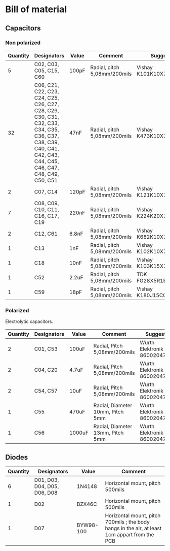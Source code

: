 # Bill of material

## Capacitors

### Non polarized

|Quantity|Designators|Value|Comment|Suggestion|
|---|---|---|---|---|
|5|C02, C03, C05, C15, C60|100pF|Radial, pitch 5,08mm/200mils|Vishay K101K10X7RH5UH5|
|32|C06, C21, C22, C23, C24, C25, C26, C27, C28, C29, C30, C31, C32, C33, C34, C35, C36, C37, C38, C39, C40, C41, C42, C43, C44, C45, C46, C47, C48, C49, C50, C51|47nF|Radial, pitch 5,08mm/200mils|Vishay K473K10X7RF5UH5|
|2|C07, C14|120pF|Radial, pitch 5,08mm/200mils|Vishay K121K10X7RF5UH5|
|7|C08, C09, C10, C11, C16, C17, C19|220nF|Radial, pitch 5,08mm/200mils|Vishay K224K20X7RF5TH5|
|2|C12, C61|6.8nF|Radial, pitch 5,08mm/200mils|Vishay K682K10X7RH5UH5|
|1|C13|1nF|Radial, pitch 5,08mm/200mils|Vishay K102K10X7RH5UH5|
|1|C18|10nF|Radial, pitch 5,08mm/200mils|Vishay K103K15X7RF5UH5|
|1|C52|2.2uF|Radial, pitch 5,08mm/200mils|TDK FG28X5R1E225KRT06|
|1|C59|18pF|Radial, pitch 5,08mm/200mils|Vishay K180J15C0GF5TH5|


### Polarized

Electrolytic capacitors.

|Quantity|Designators|Value|Comment|Suggestion|
|---|---|---|---|---|
|2|C01, C53|100uF|Radial, Pitch 5,08mm/200mils|Wurth Elektronik 860020473008|
|2|C04, C20|4.7uF|Radial, Pitch 5,08mm/200mils|Wurth Elektronik 860020472001|
|2|C54, C57|10uF|Radial, Pitch 5,08mm/200mils|Wurth Elektronik 860020472003 |
|1|C55|470uF|Radial, Diameter 10mm, Pitch 5mm|Wurth Elektronik 860020474014|
|1|C56|1000uF|Radial, Diameter 13mm, Pitch 5mm|Wurth Elektronik 860020475018|


## Diodes

|Quantity|Designators|Value|Comment|
|---|---|---|---|
|6|D01, D03, D04, D05, D06, D08|1N4148|Horizontal mount, pitch 500mils|
|1|D02|BZX46C|Horizontal mount, pitch 500mils|
|1|D07|BYW98-100|Horizontal mount, pitch 700mils ; the body hangs in the air, at least 1cm appart from the PCB|

